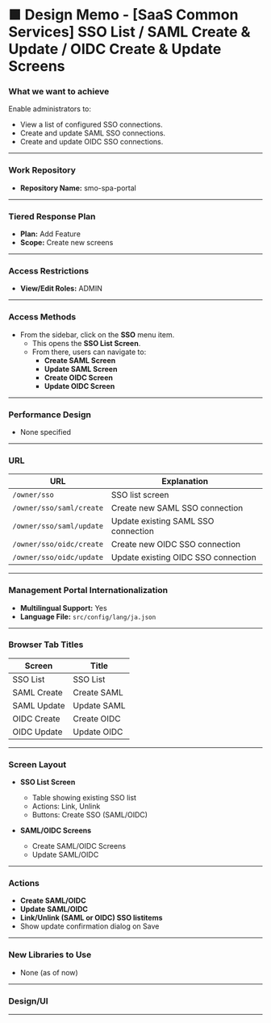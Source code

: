 # ■ Design Memo - [SaaS Common Services] SSO List / SAML Create & Update / OIDC Create & Update Screens

### What we want to achieve
Enable administrators to:
- View a list of configured SSO connections.
- Create and update SAML SSO connections.
- Create and update OIDC SSO connections.

---

### Work Repository
- **Repository Name:** smo-spa-portal

---

### Tiered Response Plan
- **Plan:** Add Feature
- **Scope:** Create new screens

---

### Access Restrictions
- **View/Edit Roles:** ADMIN

---

### Access Methods
- From the sidebar, click on the **SSO** menu item.
  - This opens the **SSO List Screen**.
  - From there, users can navigate to:
    - **Create SAML Screen**
    - **Update SAML Screen**
    - **Create OIDC Screen**
    - **Update OIDC Screen**

---

### Performance Design
- None specified

---

### URL
| URL | Explanation |
|-----|-------------|
| `/owner/sso` | SSO list screen |
| `/owner/sso/saml/create` | Create new SAML SSO connection |
| `/owner/sso/saml/update` | Update existing SAML SSO connection |
| `/owner/sso/oidc/create` | Create new OIDC SSO connection |
| `/owner/sso/oidc/update` | Update existing OIDC SSO connection |

---



### Management Portal Internationalization
- **Multilingual Support:** Yes
- **Language File:** `src/config/lang/ja.json`

---

### Browser Tab Titles
| Screen | Title |
|--------|-------|
| SSO List | SSO List | Smoker Management Portal |
| SAML Create | Create SAML | Smoker Management Portal |
| SAML Update | Update SAML | Smoker Management Portal |
| OIDC Create | Create OIDC | Smoker Management Portal |
| OIDC Update | Update OIDC | Smoker Management Portal |

---

### Screen Layout
- **SSO List Screen**
  - Table showing existing SSO list
  - Actions: Link, Unlink
  - Buttons: Create SSO (SAML/OIDC)

- **SAML/OIDC Screens**
  - Create SAML/OIDC Screens
  - Update SAML/OIDC

---

### Actions
- **Create SAML/OIDC**
- **Update SAML/OIDC**
- **Link/Unlink (SAML or OIDC) SSO listitems**
- Show update confirmation dialog on Save

---

### New Libraries to Use
- None (as of now)

---

### Design/UI

---


